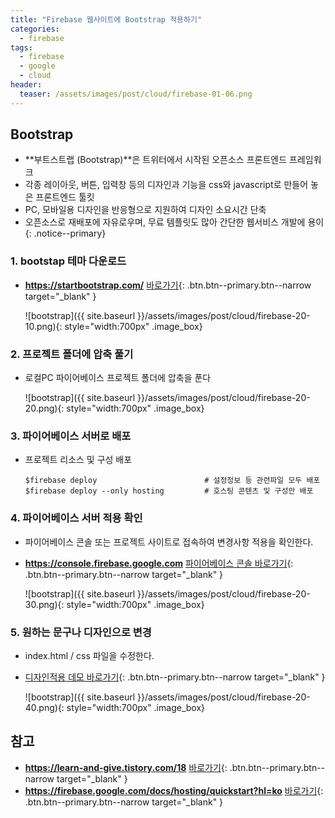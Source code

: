 ```yaml
---
title: "Firebase 웹사이트에 Bootstrap 적용하기"
categories: 
  - firebase
tags:
  - firebase
  - google
  - cloud
header:
  teaser: /assets/images/post/cloud/firebase-01-06.png
---
```


## Bootstrap 

+ **부트스트랩 (Bootstrap)**은 트위터에서 시작된 오픈소스 프론트엔드 프레임워크
+ 각종 레이아웃, 버튼, 입력창 등의 디자인과 기능을 css와 javascript로 만들어 놓은 프론트엔드 툴킷
+ PC, 모바일용 디자인을 반응형으로 지원하여 디자인 소요시간 단축
+ 오픈소스로 재배포에 자유로우며, 무료 템플릿도 많아 간단한 웹서비스 개발에 용이
{: .notice--primary}

### 1. bootstap 테마 다운로드


+ **https://startbootstrap.com/**  [바로가기](https://startbootstrap.com/){: .btn.btn--primary.btn--narrow target="_blank" }

    ![bootstrap]({{ site.baseurl }}/assets/images/post/cloud/firebase-20-10.png){: style="width:700px" .image_box}


### 2. 프로젝트 폴더에 압축 풀기

+ 로컬PC 파이어베이스 프로젝트 폴더에 압축을 푼다

    ![bootstrap]({{ site.baseurl }}/assets/images/post/cloud/firebase-20-20.png){: style="width:700px" .image_box}

### 3. 파이어베이스 서버로 배포

+ 프로젝트 리소스 및 구성 배포    

    ```
    $firebase deploy                        # 설정정보 등 관련파일 모두 배포    
    $firebase deploy --only hosting         # 호스팅 콘텐츠 및 구성만 배포
    ```

### 4. 파이어베이스 서버 적용 확인    

+ 파이어베이스 콘솔 또는 프로젝트 사이트로 접속하여 변경사항 적용을 확인한다.
+ **https://console.firebase.google.com**  [파이어베이스 콘솔 바로가기](https://console.firebase.google.com/?hl=ko){: .btn.btn--primary.btn--narrow target="_blank" }

    ![bootstrap]({{ site.baseurl }}/assets/images/post/cloud/firebase-20-30.png){: style="width:700px" .image_box}


### 5. 원하는 문구나 디자인으로 변경    

+ index.html / css 파일을 수정한다.  
+ [디자인적용 데모 바로가기](https://api-project-209152001727.web.app){: .btn.btn--primary.btn--narrow target="_blank" }  
 
    ![bootstrap]({{ site.baseurl }}/assets/images/post/cloud/firebase-20-40.png){: style="width:700px" .image_box}


## 참고
+ **https://learn-and-give.tistory.com/18**  [바로가기](https://learn-and-give.tistory.com/18){: .btn.btn--primary.btn--narrow target="_blank" }
+ **https://firebase.google.com/docs/hosting/quickstart?hl=ko**  [바로가기](https://firebase.google.com/docs/hosting/quickstart?hl=ko){: .btn.btn--primary.btn--narrow target="_blank" }    
